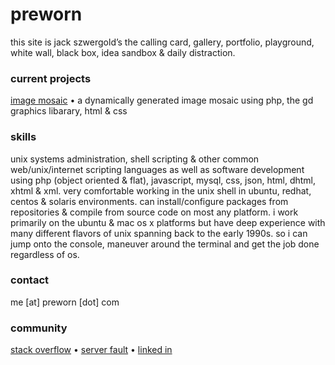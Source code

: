 #  preworn
this site is jack szwergold’s the calling card, gallery, portfolio, playground, white wall, black box, idea sandbox & daily distraction.

### current projects
[image mosaic][1] • a dynamically generated image mosaic using php, the gd graphics libarary, html & css

### skills
unix systems administration, shell scripting & other common web/unix/internet scripting languages as well as software development using php (object oriented & flat), javascript, mysql, css, json, html, dhtml, xhtml & xml. very comfortable working in the unix shell in ubuntu, redhat, centos & solaris environments. can install/configure packages from repositories & compile from source code on most any platform.
i work primarily on the ubuntu & mac os x platforms but have deep experience with many different flavors of unix spanning back to the early 1990s. so i can jump onto the console, maneuver around the terminal and get the job done regardless of os.

### contact
me [at] preworn [dot] com

### community
[stack overflow][2] • [server fault][3] • [linked in][4]

[1]: mosaic/ "image mosaic"
[2]: http://stackoverflow.com/users/117259/jakegould "stack overflow"
[3]: http://serverfault.com/users/100013/jakegould "server fault"
[4]: http://www.linkedin.com/in/jackszwergold "linked in"
